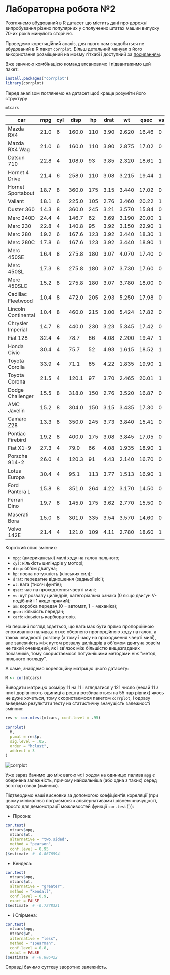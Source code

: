 # Лабораторна робота №2

Розглянемо вбудований в R датасет що містить дані про дорожні випробування різних популярних у сполучених штатах машин випуску 70-их років минулого сторіччя. 

Проведемо кореляційний аналіз, для нього нам знадобиться не вбудований в R пакет `corrplot`. Більш детальний мануал з його використання розміщений на моєму гітхабі і доступний за [посиланням](https://github.com/Sky-Nik/data-analysis/blob/master/labs/lab-2/corrplot.md).

Вже звичною комбінацією команд втсановимо і підвантажимо цей пакет:
```R
install.packages("corrplot")
library(corrplot)
```

Перед аналізом поглянемо на датасет щоб краще розуміти його структуру
```R
mtcars
```


car                 |  mpg | cyl |  disp |  hp | drat |    wt |  qsec | vs | am | gear | carb
--------------------|------|-----|-------|-----|------|-------|-------|----|----|------|-----
Mazda RX4           | 21.0 |   6 | 160.0 | 110 | 3.90 | 2.620 | 16.46 |  0 |  1 |    4 |    4
Mazda RX4 Wag       | 21.0 |   6 | 160.0 | 110 | 3.90 | 2.875 | 17.02 |  0 |  1 |    4 |    4
Datsun 710          | 22.8 |   4 | 108.0 |  93 | 3.85 | 2.320 | 18.61 |  1 |  1 |    4 |    1
Hornet 4 Drive      | 21.4 |   6 | 258.0 | 110 | 3.08 | 3.215 | 19.44 |  1 |  0 |    3 |    1
Hornet Sportabout   | 18.7 |   8 | 360.0 | 175 | 3.15 | 3.440 | 17.02 |  0 |  0 |    3 |    2
Valiant             | 18.1 |   6 | 225.0 | 105 | 2.76 | 3.460 | 20.22 |  1 |  0 |    3 |    1
Duster 360          | 14.3 |   8 | 360.0 | 245 | 3.21 | 3.570 | 15.84 |  0 |  0 |    3 |    4
Merc 240D           | 24.4 |   4 | 146.7 |  62 | 3.69 | 3.190 | 20.00 |  1 |  0 |    4 |    2
Merc 230            | 22.8 |   4 | 140.8 |  95 | 3.92 | 3.150 | 22.90 |  1 |  0 |    4 |    2
Merc 280            | 19.2 |   6 | 167.6 | 123 | 3.92 | 3.440 | 18.30 |  1 |  0 |    4 |    4
Merc 280C           | 17.8 |   6 | 167.6 | 123 | 3.92 | 3.440 | 18.90 |  1 |  0 |    4 |    4
Merc 450SE          | 16.4 |   8 | 275.8 | 180 | 3.07 | 4.070 | 17.40 |  0 |  0 |    3 |    3
Merc 450SL          | 17.3 |   8 | 275.8 | 180 | 3.07 | 3.730 | 17.60 |  0 |  0 |    3 |    3
Merc 450SLC         | 15.2 |   8 | 275.8 | 180 | 3.07 | 3.780 | 18.00 |  0 |  0 |    3 |    3
Cadillac Fleetwood  | 10.4 |   8 | 472.0 | 205 | 2.93 | 5.250 | 17.98 |  0 |  0 |    3 |    4
Lincoln Continental | 10.4 |   8 | 460.0 | 215 | 3.00 | 5.424 | 17.82 |  0 |  0 |    3 |    4
Chrysler Imperial   | 14.7 |   8 | 440.0 | 230 | 3.23 | 5.345 | 17.42 |  0 |  0 |    3 |    4
Fiat 128            | 32.4 |   4 |  78.7 |  66 | 4.08 | 2.200 | 19.47 |  1 |  1 |    4 |    1
Honda Civic         | 30.4 |   4 |  75.7 |  52 | 4.93 | 1.615 | 18.52 |  1 |  1 |    4 |    2
Toyota Corolla      | 33.9 |   4 |  71.1 |  65 | 4.22 | 1.835 | 19.90 |  1 |  1 |    4 |    1
Toyota Corona       | 21.5 |   4 | 120.1 |  97 | 3.70 | 2.465 | 20.01 |  1 |  0 |    3 |    1
Dodge Challenger    | 15.5 |   8 | 318.0 | 150 | 2.76 | 3.520 | 16.87 |  0 |  0 |    3 |    2
AMC Javelin         | 15.2 |   8 | 304.0 | 150 | 3.15 | 3.435 | 17.30 |  0 |  0 |    3 |    2
Camaro Z28          | 13.3 |   8 | 350.0 | 245 | 3.73 | 3.840 | 15.41 |  0 |  0 |    3 |    4
Pontiac Firebird    | 19.2 |   8 | 400.0 | 175 | 3.08 | 3.845 | 17.05 |  0 |  0 |    3 |    2
Fiat X1-9           | 27.3 |   4 |  79.0 |  66 | 4.08 | 1.935 | 18.90 |  1 |  1 |    4 |    1
Porsche 914-2       | 26.0 |   4 | 120.3 |  91 | 4.43 | 2.140 | 16.70 |  0 |  1 |    5 |    2
Lotus Europa        | 30.4 |   4 |  95.1 | 113 | 3.77 | 1.513 | 16.90 |  1 |  1 |    5 |    2
Ford Pantera L      | 15.8 |   8 | 351.0 | 264 | 4.22 | 3.170 | 14.50 |  0 |  1 |    5 |    4
Ferrari Dino        | 19.7 |   6 | 145.0 | 175 | 3.62 | 2.770 | 15.50 |  0 |  1 |    5 |    6
Maserati Bora       | 15.0 |   8 | 301.0 | 335 | 3.54 | 3.570 | 14.60 |  0 |  1 |    5 |    8
Volvo 142E          | 21.4 |   4 | 121.0 | 109 | 4.11 | 2.780 | 18.60 |  1 |  1 |    4 |    2

Короткий опис змінних:
* `mpg`: (американські) милі ходу на галон пального;
* `cyl`: кількість циліндрів у моторі;
* `disp`: об'єм двигуна;
* `hp`: повна потужність (кінських сил);
* `drat`: передатне відношення (задньої вісі);
* `wt`: вага (тисяч фунтів);
* `qsec`: час на проходження чверті милі;
* `vs`: кут розвалу циліндрів, категоріальна ознака (0 якщо двигун V-подібний і 1 якщо прямий);
* `am`: коробка передач (0 = автомат, 1 = механіка);
* `gear`: кількість передач;
* `carb`: кількість карбюраторів.

На перший погляд здається, що вага має бути прямо пропорційною споживанню палива,а отже обернено пропорційною ходу на галон, а також швидкості розгону (а тому і часу на проходження чверті милі), але залежність між кутом розвалу циліндрів а об'ємом двигуна зовсім не такий очевидний, як і зв'язок між більшістю вищезгаданих показників, тому скористаємося потужнішими методами ніж "метод пильного погляду".

А саме, знайдемо кореляційну матрицю цього датасету:
```R
M <- cor(mtcars)
```

Виводити матрицю розміру 11 на 11 і вглядатися у 121 число (нехай 11 з них і дорівнюють одиниці а решта розбиваються на 55 пар рівних) якось не дуже хочеться, тому скористаємося пакетом `corrplot`, і одразу виведемо результати тесту на статистичну значущість залежності змінних:

```R
res <- cor.mtest(mtcars, conf.level = .95)

corrplot(
  M,
  p.mat = res$p, 
  sig.level = .05,
  order = "hclust", 
  addrect = 3
)
```
![corrplot](https://github.com/Sky-Nik/data-analysis/blob/master/labs/lab-2/corrplot.png)

Уже зараз бачимо що між вагою `wt` і ходом на одиницю палива `mpg` є обернена залежність, причому найсильніша (або одна з таких) серед всіх пар ознак (змінних). 

Підтвердимо наші висновки за допомогою коефіцієнтів кореляції (при цьому мінімалньо пограємося з альтернативами і рівнем значущості, просто для демонстрації можливостей функції `cor.test()`):

* Пірсона:
```R
cor.test(
  mtcars$mpg, 
  mtcars$wt,
  alternative = "two.sided",
  method = "pearson",
  conf.level = 0.95
)$estimate  # -0.8676594 
```
* Кендела:
```R
cor.test(
  mtcars$mpg, 
  mtcars$wt,
  alternative = "greater",
  method = "kendall",
  conf.level = 0.9,
  exact = FALSE
)$estimate  # -0.7278321
```
* і Спірмена:
```R
cor.test(
  mtcars$mpg, 
  mtcars$wt,
  alternative = "less",
  method = "spearman",
  conf.level = 0.8,
  exact = FALSE
)$estimate  # -0.886422
```
Справді бачимо суттєву зворотню залежність.
